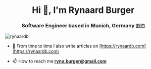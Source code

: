 <h1 align="center">Hi 👋, I'm Rynaard Burger</h1>
<h3 align="center">Software Engineer based in Munich, Germany 🇩🇪</h3>

<p align="left"> <img src="https://komarev.com/ghpvc/?username=rynaardb" alt="rynaardb" /> </p>

- 📝 From time to time I also write articles on [https://rynaardb.com](https://rynaardb.com)

- 📫 How to reach me **ryno.burger@gmail.com**
